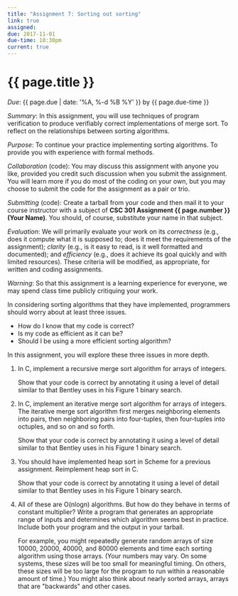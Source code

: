 ```yaml
---
title: "Assignment 7: Sorting out sorting"
link: true
assigned:
due: 2017-11-01
due-time: 10:30pm
current: true
---
```

# {{ page.title }}

*Due*: {{ page.due | date: '%A, %-d %B %Y' }} by {{ page.due-time }}

*Summary*: In this assignment, you will use techniques of program
verification to produce verifiably correct implementations of
merge sort.  To reflect on the relationships between sorting algorithms.

*Purpose*: To continue your practice implementing sorting algorithms.
To provide you with experience with formal methods.

*Collaboration* (code): You may discuss this assignment with anyone you
like, provided you credit such discussion when you submit the assignment.
You will learn more if you do most of the coding on your own, but you
may choose to submit the code for the assignment as a pair or trio.

*Submitting* (code): Create a tarball from your code and then mail it
to your course instructor with a subject of **CSC 301 Assignment {{
page.number }} (Your Name)**.  You should, of course, substitute your
name in that subject.

*Evaluation*: We will primarily evaluate your work on its *correctness*
(e.g., does it compute what it is supposed to; does it meet the
requirements of the assignment); *clarity* (e.g., is it easy to read,
is it well formatted and documented); and *efficiency* (e.g., does it
achieve its goal quickly and with limited resources).  These criteria
will be modified, as appropriate, for written and coding assignments.

*Warning*: So that this assignment is a learning experience for everyone,
we may spend class time publicly critiquing your work.

In considering sorting algorithms that they have implemented, programmers 
should worry about at least three issues.

* How do I know that my code is correct?
* Is my code as efficient as it can be?
* Should I be using a more efficient sorting algorithm?

In this assignment, you will explore these three issues in more depth.

1. In C, implement a recursive merge sort algorithm for arrays
of integers.  

    Show that your code is correct by annotating it using a level of detail
    similar to that Bentley uses in his Figure 1 binary search.

2. In C, implement an iterative merge sort algorithm for arrays of
integers.  The iterative merge sort algorithm first merges neighboring
elements into pairs, then neighboring pairs into four-tuples, then
four-tuples into octuples, and so on and so forth.

    Show that your code is correct by annotating it using a level of detail
    similar to that Bentley uses in his Figure 1 binary search.

3. You should have implemented heap sort in Scheme for a previous assignment.
Reimplement heap sort in C.

    Show that your code is correct by annotating it using a level of detail
    similar to that Bentley uses in his Figure 1 binary search.


4. All of these are O(nlogn) algorithms.  But how do they behave in terms
of constant multiplier?  Write a program that generates an appropriate
range of inputs and determines which algorithm seems best in practice.
Include both your program and the output in your tarball.

   For example, you might repeatedly generate random arrays of size 10000, 
   20000, 40000, and 80000 elements and time each sorting algorithm using
   those arrays.  (Your numbers may vary.  On some systems, these sizes
   will be too small for meaningful timing.  On others, these sizes will
   be too large for the program to run within a reasonable amount of time.)
   You might also think about nearly sorted arrays, arrays that are 
   "backwards" and other cases.

